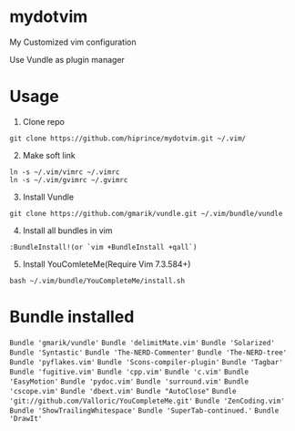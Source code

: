 mydotvim
========

My Customized vim configuration

Use Vundle as plugin manager

Usage
============================
1. Clone repo

```
git clone https://github.com/hiprince/mydotvim.git ~/.vim/
```

2. Make soft link
```
ln -s ~/.vim/vimrc ~/.vimrc
ln -s ~/.vim/gvimrc ~/.gvimrc
```

3. Install Vundle

```
git clone https://github.com/gmarik/vundle.git ~/.vim/bundle/vundle
```

4. Install all bundles in vim
```
:BundleInstall!(or `vim +BundleInstall +qall`)
```

5. Install YouComleteMe(Require Vim 7.3.584+)
```
bash ~/.vim/bundle/YouCompleteMe/install.sh
```

Bundle installed
============================
`Bundle 'gmarik/vundle'`
`Bundle 'delimitMate.vim'`
`Bundle 'Solarized'`
`Bundle 'Syntastic'`
`Bundle 'The-NERD-Commenter'`
`Bundle 'The-NERD-tree'`
`Bundle 'pyflakes.vim'`
`Bundle 'Scons-compiler-plugin'`
`Bundle 'Tagbar'`
`Bundle 'fugitive.vim'`
`Bundle 'cpp.vim'`
`Bundle 'c.vim'`
`Bundle 'EasyMotion'`
`Bundle 'pydoc.vim'`
`Bundle 'surround.vim'`
`Bundle 'cscope.vim'`
`Bundle 'dbext.vim'`
`Bundle "AutoClose"`
`Bundle 'git://github.com/Valloric/YouCompleteMe.git'`
`Bundle 'ZenCoding.vim'`
`Bundle 'ShowTrailingWhitespace'`
`Bundle 'SuperTab-continued.'`
`Bundle 'DrawIt'`
